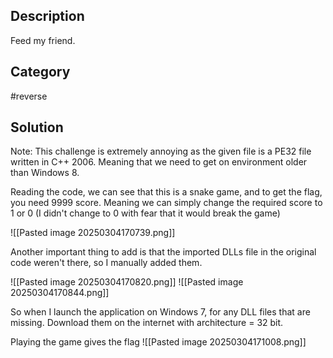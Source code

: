 
## Description
Feed my friend.
## Category
#reverse 

## Solution
Note: This challenge is extremely annoying as the given file is a PE32 file written in C++ 2006. Meaning that we need to get on environment older than Windows 8.

Reading the code, we can see that this is a snake game, and to get the flag, you need 9999 score. Meaning we can simply change the required score to 1 or 0 (I didn't change to 0 with fear that it would break the game)

![[Pasted image 20250304170739.png]]

Another important thing to add is that the imported DLLs file in the original code weren't there, so I manually added them.

![[Pasted image 20250304170820.png]]
![[Pasted image 20250304170844.png]]

So when I launch the application on Windows 7, for any DLL files that are missing. Download them on the internet with architecture = 32 bit.

Playing the game gives the flag
![[Pasted image 20250304171008.png]]

